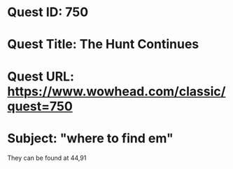 # Quest ID: 750
# Quest Title: The Hunt Continues
# Quest URL: https://www.wowhead.com/classic/quest=750
# Subject: "where to find em"
They can be found at 44,91